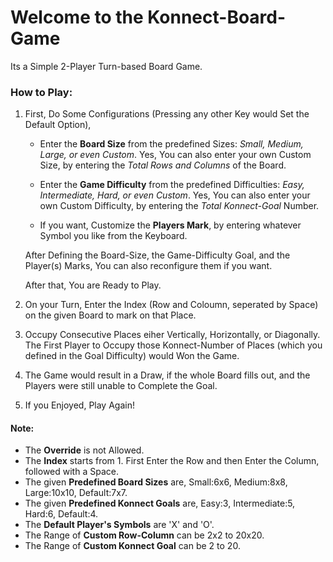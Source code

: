 # Welcome to the Konnect-Board-Game
Its a Simple 2-Player Turn-based Board Game. 

### How to Play: 

  1. First, Do Some Configurations (Pressing any other Key would Set the Default Option),
  
      - Enter the **Board Size** from the predefined Sizes: _Small, Medium, Large, or even Custom_. 
        Yes, You can also enter your own Custom Size, by entering the _Total Rows and Columns_ of the Board. 
  
      - Enter the **Game Difficulty** from the predefined Difficulties: _Easy, Intermediate, Hard, or even Custom_. 
        Yes, You can also enter your own Custom Difficulty, by entering the _Total Konnect-Goal_ Number. 
     
      - If you want, Customize the **Players Mark**, by entering whatever Symbol you like from the Keyboard. 
     
     After Defining the Board-Size, the Game-Difficulty Goal, and the Player(s) Marks, 
     You can also reconfigure them if you want. 
     

     After that, You are Ready to Play. 
     
  2. On your Turn, Enter the Index (Row and Coloumn, seperated by Space) on the given Board to mark on that Place. 
   
  3. Occupy Consecutive Places eiher Vertically, Horizontally, or Diagonally. 
     The First Player to Occupy those Konnect-Number of Places (which you defined in the Goal Difficulty) would Won the Game. 
     
  4. The Game would result in a Draw, if the whole Board fills out, and the Players were still unable to Complete the Goal. 

  5. If you Enjoyed, Play Again!

#### Note:
  * The **Override** is not Allowed. 
  * The **Index** starts from 1. First Enter the Row and then Enter the Column, followed with a Space. 
  * The given **Predefined Board Sizes** are, Small:6x6, Medium:8x8, Large:10x10, Default:7x7. 
  * The given **Predefined Konnect Goals** are, Easy:3, Intermediate:5, Hard:6, Default:4. 
  * The **Default Player's Symbols** are 'X' and 'O'. 
  * The Range of **Custom Row-Column** can be 2x2 to 20x20.
  * The Range of **Custom Konnect Goal** can be 2 to 20. 
